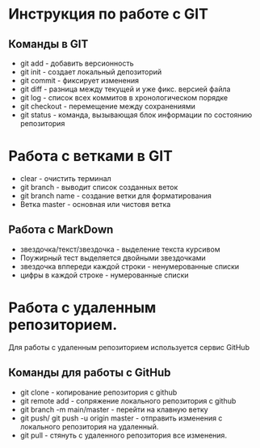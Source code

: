 # Инструкция по работе с GIT

## Команды в GIT

* git add - добавить версионность
* git init - создает локальный депозиторий
* git commit - фиксирует изменения 
* git diff - разница между текущей и уже фикс. версией файла 
* git log - список всех коммитов в хронологическом порядке
* git checkout - перемещение между сохранениями 
* git status - команда, вызывающая блок информации по состоянию репозитория


# Работа с ветками в GIT

* clear - очистить терминал
* git branch - выводит список созданных веток
* git branch name - создание ветки для форматирования
* Ветка master - основная или чистовя ветка 

## Работа с MarkDown
*  звездочка/текст/звездочка - выделение текста курсивом
* Поужирный тест выделяется двойными звездочками
* звездочка вппереди каждой строки - ненумерованные списки 
* цифры в каждой строке - нумерованные списки 
 
# Работа с удаленным репозиторием. 

Для работы с удаленным репозиторием используется сервис GitHub
## Команды для работы с GitHub
* git clone - копирование репозитория с github
* git remote add - сопряжение локального репозитория с github
* git branch -m main/master - перейти на клавную ветку
* git push/ git push -u origin master - отправить изменения с локального репозитория на удаленный. 
* git pull - стянуть с удаленного репозитория все изменения.